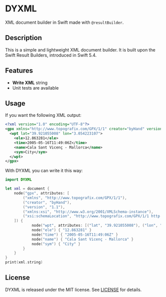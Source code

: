 # DYXML

XML document builder in Swift made with `@resultBuilder`.

## Description

This is a simple and lightweight XML document builder. It is built upon the Swift Result Builders, introduced in Swift 5.4.

## Features

- **Write XML** string
- Unit tests are available

## Usage

If you want the following XML output:

```xml
<?xml version="1.0" encoding="UTF-8"?>
<gpx xmlns="http://www.topografix.com/GPX/1/1" creator="byHand" version="1.1" xmlns:xsi="http://www.w3.org/2001/XMLSchema-instance" xsi:schemaLocation="http://www.topografix.com/GPX/1/1 http://www.topografix.com/GPX/1/1/gpx.xsd">
  <wpt lat="39.921055008" lon="3.054223107">
    <ele>12.863281</ele>
    <time>2005-05-16T11:49:06Z</time>
    <name>Cala Sant Vicenç - Mallorca</name>
    <sym>City</sym>
  </wpt>
</gpx>
```

With DYXML you can write it this way:

```swift
import DYXML

let xml = document {
    node("gpx", attributes: [
        ("xmlns", "http://www.topografix.com/GPX/1/1"),
        ("creator", "byHand"),
        ("version", "1.1"),
        ("xmlns:xsi", "http://www.w3.org/2001/XMLSchema-instance"),
        ("xsi:schemaLocation", "http://www.topografix.com/GPX/1/1 http://www.topografix.com/GPX/1/1/gpx.xsd")
    ]) {
            node("wpt", attributes: [("lat", "39.921055008"), ("lon", "3.054223107")]) {
            node("ele") { "12.863281" }
            node("time") { "2005-05-16T11:49:06Z" }
            node("name") { "Cala Sant Vicenç - Mallorca" }
            node("sym") { "City" }
        }
    }
}
print(xml.string)
```

## License

DYXML is released under the MIT license. See [LICENSE](LICENSE) for details.
